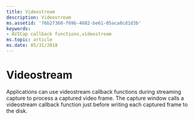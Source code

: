 ```yaml
---
title: Videostream
description: Videostream
ms.assetid: '76b27360-f69b-4682-be61-05aca8cd1d3b'
keywords:
- AVICap callback functions,videostream
ms.topic: article
ms.date: 05/31/2018
---
```


# Videostream

Applications can use videostream callback functions during streaming capture to process a captured video frame. The capture window calls a videostream callback function just before writing each captured frame to the disk.

 

 




